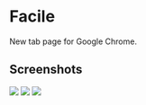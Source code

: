 # Facile

New tab page for Google Chrome.

## Screenshots
![](https://raw.githubusercontent.com/jikkai/Facile/master/media/screenshot-01.png)
![](https://raw.githubusercontent.com/jikkai/Facile/master/media/screenshot-02.png)
![](https://raw.githubusercontent.com/jikkai/Facile/master/media/screenshot-03.png)
